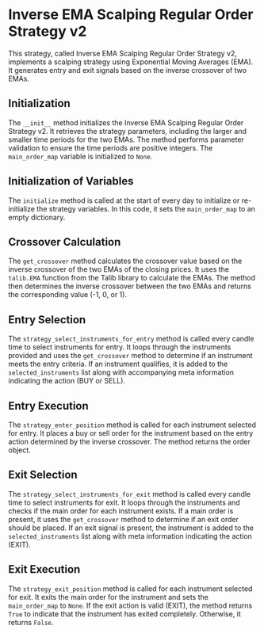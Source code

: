 # Inverse EMA Scalping Regular Order Strategy v2

This strategy, called Inverse EMA Scalping Regular Order Strategy v2, implements a scalping strategy using Exponential Moving Averages (EMA). It generates entry and exit signals based on the inverse crossover of two EMAs.

## Initialization

The `__init__` method initializes the Inverse EMA Scalping Regular Order Strategy v2. It retrieves the strategy parameters, including the larger and smaller time periods for the two EMAs. The method performs parameter validation to ensure the time periods are positive integers. The `main_order_map` variable is initialized to `None`.

## Initialization of Variables

The `initialize` method is called at the start of every day to initialize or re-initialize the strategy variables. In this code, it sets the `main_order_map` to an empty dictionary.

## Crossover Calculation

The `get_crossover` method calculates the crossover value based on the inverse crossover of the two EMAs of the closing prices. It uses the `talib.EMA` function from the Talib library to calculate the EMAs. The method then determines the inverse crossover between the two EMAs and returns the corresponding value (-1, 0, or 1).

## Entry Selection

The `strategy_select_instruments_for_entry` method is called every candle time to select instruments for entry. It loops through the instruments provided and uses the `get_crossover` method to determine if an instrument meets the entry criteria. If an instrument qualifies, it is added to the `selected_instruments` list along with accompanying meta information indicating the action (BUY or SELL).

## Entry Execution

The `strategy_enter_position` method is called for each instrument selected for entry. It places a buy or sell order for the instrument based on the entry action determined by the inverse crossover. The method returns the order object.

## Exit Selection

The `strategy_select_instruments_for_exit` method is called every candle time to select instruments for exit. It loops through the instruments and checks if the main order for each instrument exists. If a main order is present, it uses the `get_crossover` method to determine if an exit order should be placed. If an exit signal is present, the instrument is added to the `selected_instruments` list along with meta information indicating the action (EXIT).

## Exit Execution

The `strategy_exit_position` method is called for each instrument selected for exit. It exits the main order for the instrument and sets the `main_order_map` to `None`. If the exit action is valid (EXIT), the method returns `True` to indicate that the instrument has exited completely. Otherwise, it returns `False`.

